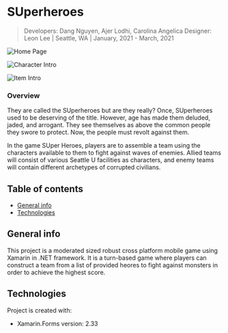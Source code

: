 # SUperheroes


> Developers: Dang Nguyen, Ajer Lodhi, Carolina Angelica
> Designer: Leon Lee
> |  Seattle, WA
> |  January, 2021 - March, 2021


![Home Page]()


![Character Intro]()


![Item Intro]()


### Overview
They are called the SUperheroes but are they really? Once, SUperheroes used to be deserving of the title. However, age has made them deluded, jaded, and arrogant. They see themselves as above the common people they swore to protect. Now, the people must revolt against them.

In the game SUper Heroes, players are to assemble a team using the characters available to them to fight against waves of enemies. Allied teams will consist of various Seattle U facilities as characters, and enemy teams will contain different archetypes of corrupted civilians.


## Table of contents
* [General info](#general-info)
* [Technologies](#technologies)

## General info
This project is a moderated sized robust cross platform mobile game using Xamarin in .NET framework. It is a turn-based game where players can construct a team from a list of provided heores to fight against monsters in order to achieve the highest score.
	
## Technologies
Project is created with:
* Xamarin.Forms version: 2.33

